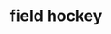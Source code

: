 ---
layout: smileys&emotion
title: field hockey
emoji: field_hockey
permalink: 🏑.html
image: assets/img/3moji/field_hockey.png
---